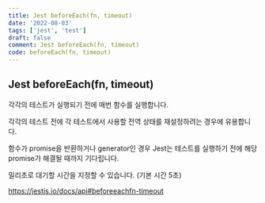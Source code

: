 ```yaml
---
title: Jest beforeEach(fn, timeout)
date: '2022-08-03'
tags: ['jest', 'test']
draft: false
comment: Jest beforeEach(fn, timeout)
code: beforeEach(fn, timeout)
---
```


## Jest beforeEach(fn, timeout)

각각의 테스트가 실행되기 전에 매번 함수를 실행합니다.

각각의 테스트 전에 각 테스트에서 사용할 전역 상태를 재설정하려는 경우에 유용합니다.

함수가 promise을 반환하거나 generator인 경우 Jest는 테스트를 실행하기 전에 해당 promise가 해결될 때까지 기다립니다.

밀리초로 대기할 시간을 지정할 수 있습니다. (기본 시간 5초)

https://jestjs.io/docs/api#beforeeachfn-timeout
